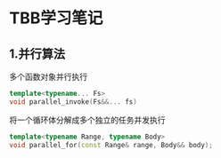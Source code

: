 # TBB学习笔记

## 1.并行算法

多个函数对象并行执行

```c++
template<typename... Fs>
void parallel_invoke(Fs&&... fs)	
```



将一个循环体分解成多个独立的任务并发执行

```c++
template<typename Range, typename Body>
void parallel_for(const Range& range, Body&& body);
```


